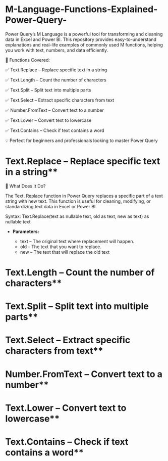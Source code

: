 # M-Language-Functions-Explained-Power-Query-
Power Query’s M Language is a powerful tool for transforming and cleaning data in Excel and Power BI. This repository provides easy-to-understand explanations and real-life examples of commonly used M functions, helping you work with text, numbers, and data efficiently.

📌 Functions Covered:

✅ Text.Replace – Replace specific text in a string

✅ Text.Length – Count the number of characters

✅ Text.Split – Split text into multiple parts

✅ Text.Select – Extract specific characters from text

✅ Number.FromText – Convert text to a number

✅ Text.Lower – Convert text to lowercase

✅ Text.Contains – Check if text contains a word

💡 Perfect for beginners and professionals looking to master Power Query

# Text.Replace – Replace specific text in a string**

📌 What Does It Do?
  
The Text. Replace function in Power Query replaces a specific part of a text string with new text. This function is useful for cleaning, modifying, or standardizing text data in Excel or Power BI.

Syntax: Text.Replace(text as nullable text, old as text, new as text) as nullable text

- **Parameters:**
  
  - text – The original text where replacement will happen.
  - old – The text that you want to replace.
  - new – The text that will replace the old text
 
# Text.Length – Count the number of characters**

# Text.Split – Split text into multiple parts** 

# Text.Select – Extract specific characters from text** 

# Number.FromText – Convert text to a number** 

# Text.Lower – Convert text to lowercase** 

# Text.Contains – Check if text contains a word**



